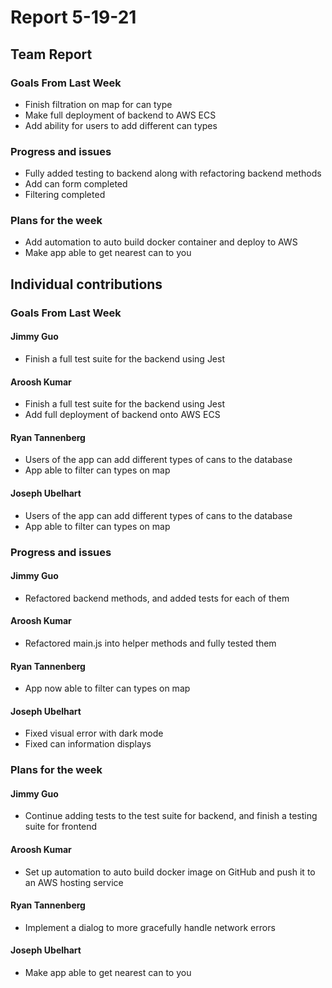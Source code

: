 # Report 5-19-21

## Team Report

### Goals From Last Week
- Finish filtration on map for can type
- Make full deployment of backend to AWS ECS
- Add ability for users to add different can types

### Progress and issues
- Fully added testing to backend along with refactoring backend methods
- Add can form completed
- Filtering completed

### Plans for the week
- Add automation to auto build docker container and deploy to AWS
- Make app able to get nearest can to you

## Individual contributions

### Goals From Last Week
#### Jimmy Guo
- Finish a full test suite for the backend using Jest

#### Aroosh Kumar
- Finish a full test suite for the backend using Jest
- Add full deployment of backend onto AWS ECS

#### Ryan Tannenberg
- Users of the app can add different types of cans to the database
- App able to filter can types on map

#### Joseph Ubelhart
- Users of the app can add different types of cans to the database
- App able to filter can types on map

### Progress and issues

#### Jimmy Guo
- Refactored backend methods, and added tests for each of them

#### Aroosh Kumar
- Refactored main.js into helper methods and fully tested them

#### Ryan Tannenberg
- App now able to filter can types on map

#### Joseph Ubelhart
- Fixed visual error with dark mode
- Fixed can information displays

### Plans for the week

#### Jimmy Guo
- Continue adding tests to the test suite for backend, and finish a testing suite for frontend

#### Aroosh Kumar
- Set up automation to auto build docker image on GitHub and push it to an AWS hosting service

#### Ryan Tannenberg
- Implement a dialog to more gracefully handle network errors

#### Joseph Ubelhart
- Make app able to get nearest can to you
